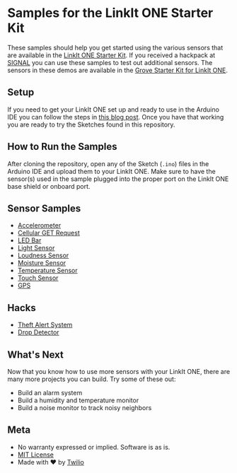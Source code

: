 # Samples for the LinkIt ONE Starter Kit
These samples should help you get started using the various sensors that are available in the [LinkIt ONE Starter Kit](http://www.amazon.com/Seeedstudio-Grove-Starter-LinkIt-ONE-Open-Source-Maker/dp/B01AND8SCK/ref=sr_1_1). If you received a hackpack at [SIGNAL](https://twilio.com/signal) you can use these samples to test out additional sensors. The sensors in these demos are available in the [Grove Starter Kit for LinkIt ONE](http://www.amazon.com/Seeedstudio-Grove-Starter-LinkIt-ONE-Open-Source-Maker/dp/B01AND8SCK/ref=sr_1_3?ie=UTF8&qid=1464043814&sr=8-3&keywords=grove+sensor+kit).

## Setup
If you need to get your LinkIt ONE set up and ready to use in the Arduino IDE you can follow the steps in [this blog post](https://www.twilio.com/blog/2016/05/getting-started-with-arduino-on-the-linkit-one.html). Once you have that working you are ready to try the Sketches found in this repository.

## How to Run the Samples
After cloning the repository, open any of the Sketch (`.ino`) files in the Arduino IDE and upload them to your LinkIt ONE. Make sure to have the sensor(s) used in the sample plugged into the proper port on the LinkIt ONE base shield or onboard port.

## Sensor Samples
* [Accelerometer](https://github.com/twilio/linkit-one-sensor-samples/tree/master/Accelerometer)
* [Cellular GET Request](https://github.com/twilio/linkit-one-sensor-samples/tree/master/CellularSample)
* [LED Bar](https://github.com/twilio/linkit-one-sensor-samples/tree/master/LEDBar)
* [Light Sensor](https://github.com/twilio/linkit-one-sensor-samples/tree/master/LightSensor)
* [Loudness Sensor](https://github.com/twilio/linkit-one-sensor-samples/tree/master/LoudnessSensor)
* [Moisture Sensor](https://github.com/twilio/linkit-one-sensor-samples/tree/master/MoistureSensor)
* [Temperature Sensor](https://github.com/twilio/linkit-one-sensor-samples/tree/master/TemperatureSensor)
* [Touch Sensor](https://github.com/twilio/linkit-one-sensor-samples/tree/master/TouchSensor)
* [GPS](https://github.com/twilio/linkit-one-sensor-samples/tree/master/gps)

## Hacks
* [Theft Alert System](https://github.com/twilio/linkit-one-sensor-samples/tree/master/HackpackTheftAlert)
* [Drop Detector](https://github.com/twilio/linkit-one-sensor-samples/tree/master/DropDetector)

## What's Next
Now that you know how to use more sensors with your LinkIt ONE, there are many more projects you can build. Try some of these out:

* Build an alarm system
* Build a humidity and temperature monitor
* Build a noise monitor to track noisy neighbors

## Meta

* No warranty expressed or implied. Software is as is.
* [MIT License](http://www.opensource.org/licenses/mit-license.html)
* Made with ♥ by [Twilio](http://twilio.com)
